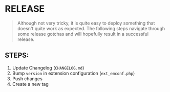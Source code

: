 RELEASE
=======

> Although not very tricky, it is quite easy to deploy something that doesn't quite work as expected.
> The following steps navigate through some release gotchas and will hopefully result in a successful release.

STEPS:
------

1. Update Changelog (`CHANGELOG.md`)
2. Bump `version` in extension configuration (`ext_emconf.php`)
3. Push changes
4. Create a new tag
